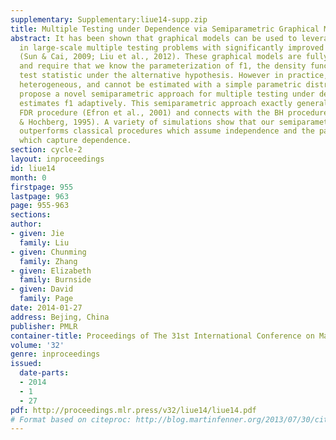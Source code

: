 ```yaml
---
supplementary: Supplementary:liue14-supp.zip
title: Multiple Testing under Dependence via Semiparametric Graphical Models
abstract: It has been shown that graphical models can be used to leverage the dependence
  in large-scale multiple testing problems with significantly improved performance
  (Sun & Cai, 2009; Liu et al., 2012). These graphical models are fully parametric
  and require that we know the parameterization of f1, the density function of the
  test statistic under the alternative hypothesis. However in practice, f1 is often
  heterogeneous, and cannot be estimated with a simple parametric distribution. We
  propose a novel semiparametric approach for multiple testing under dependence, which
  estimates f1 adaptively. This semiparametric approach exactly generalizes the local
  FDR procedure (Efron et al., 2001) and connects with the BH procedure (Benjamini
  & Hochberg, 1995). A variety of simulations show that our semiparametric approach
  outperforms classical procedures which assume independence and the parametric approaches
  which capture dependence.
section: cycle-2
layout: inproceedings
id: liue14
month: 0
firstpage: 955
lastpage: 963
page: 955-963
sections: 
author:
- given: Jie
  family: Liu
- given: Chunming
  family: Zhang
- given: Elizabeth
  family: Burnside
- given: David
  family: Page
date: 2014-01-27
address: Bejing, China
publisher: PMLR
container-title: Proceedings of The 31st International Conference on Machine Learning
volume: '32'
genre: inproceedings
issued:
  date-parts:
  - 2014
  - 1
  - 27
pdf: http://proceedings.mlr.press/v32/liue14/liue14.pdf
# Format based on citeproc: http://blog.martinfenner.org/2013/07/30/citeproc-yaml-for-bibliographies/
---
```

